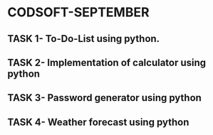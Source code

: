 # CODSOFT-SEPTEMBER
## TASK 1- To-Do-List using python.
## TASK 2- Implementation of calculator using python
## TASK 3- Password generator using python
## TASK 4- Weather forecast using python

